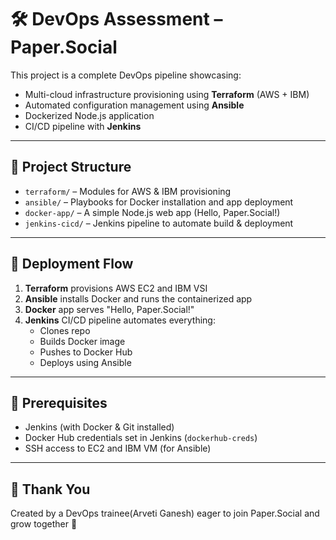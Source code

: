 # 🛠️ DevOps Assessment – Paper.Social

This project is a complete DevOps pipeline showcasing:
- Multi-cloud infrastructure provisioning using **Terraform** (AWS + IBM)
- Automated configuration management using **Ansible**
- Dockerized Node.js application
- CI/CD pipeline with **Jenkins**

---

## 📁 Project Structure

- `terraform/` – Modules for AWS & IBM provisioning
- `ansible/` – Playbooks for Docker installation and app deployment
- `docker-app/` – A simple Node.js web app (Hello, Paper.Social!)
- `jenkins-cicd/` – Jenkins pipeline to automate build & deployment

---

## 🚀 Deployment Flow

1. **Terraform** provisions AWS EC2 and IBM VSI
2. **Ansible** installs Docker and runs the containerized app
3. **Docker** app serves "Hello, Paper.Social!"
4. **Jenkins** CI/CD pipeline automates everything:
   - Clones repo
   - Builds Docker image
   - Pushes to Docker Hub
   - Deploys using Ansible

---

## 🔧 Prerequisites

- Jenkins (with Docker & Git installed)
- Docker Hub credentials set in Jenkins (`dockerhub-creds`)
- SSH access to EC2 and IBM VM (for Ansible)

---

## 👋 Thank You

Created by a DevOps trainee(Arveti Ganesh) eager to join Paper.Social and grow together 🚀
